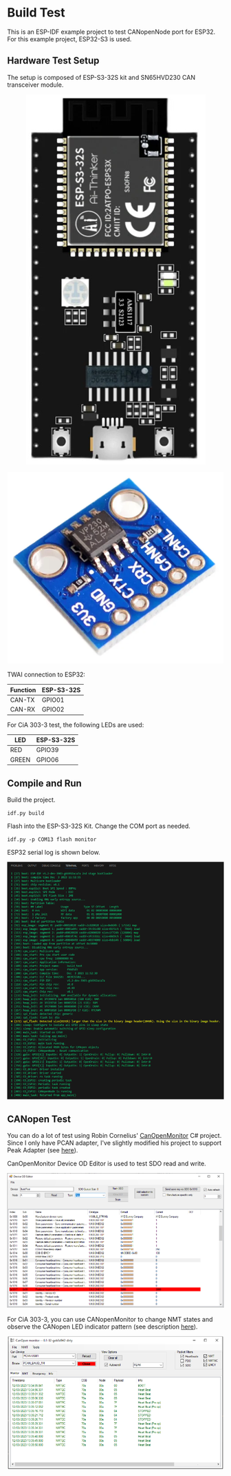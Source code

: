 # Build Test

This is an ESP-IDF example project to test CANopenNode port for ESP32.  For this example project, ESP32-S3 is used.

## Hardware Test Setup
The setup is composed of ESP-S3-32S kit and SN65HVD230 CAN transceiver module.

<p align="center">
  <img src="https://github.com/sicrisembay/CANopenNode_ESP32_Test/blob/main/examples/build_test/doc/img/ESP-S3-32S.png">
</p>

<p align="center">
  <img src="https://github.com/sicrisembay/CANopenNode_ESP32_Test/blob/main/examples/build_test/doc/img/SN65HVD230.png">
</p>

TWAI connection to ESP32:

| Function | ESP-S3-32S |
|----------|------------|
| CAN-TX   | GPIO01     |
| CAN-RX   | GPIO02     |

For CiA 303-3 test, the following LEDs are used:

| LED   | ESP-S3-32S  |
|-------|-------------|
| RED   | GPIO39      |
| GREEN | GPIO06      |

## Compile and Run
Build the project.

```
idf.py build
```

Flash into the ESP-S3-32S Kit.  Change the COM port as needed.

```
idf.py -p COM13 flash monitor
```

ESP32 serial log is shown below.

<p align="center">
  <img src="https://github.com/sicrisembay/CANopenNode_ESP32_Test/blob/main/examples/build_test/doc/img/log.png">
</p>

## CANopen Test
You can do a lot of test using Robin Cornelius' [CanOpenMonitor](https://github.com/robincornelius/CanOpenMonitor) C# project.  Since I only have PCAN adapter, I've slightly modified his project to support Peak Adapter (see [here](https://github.com/sicrisembay/CanOpenMonitor/tree/pcan)).


CanOpenMonitor Device OD Editor is used to test SDO read and write.

<p align="center">
  <img src="https://github.com/sicrisembay/CANopenNode_ESP32_Test/blob/main/examples/build_test/doc/img/SDO_test.png">
</p>



For CiA 303-3, you can use CANopenMonitor to change NMT states and observe the CANopen LED indicator pattern (see description [here](https://github.com/CANopenNode/CANopenNode/blob/4f68e4404a8d329958ec4db6e9da8d1e93e947e2/303/CO_LEDs.h#L54-L69)).

<p align="center">
  <img src="https://github.com/sicrisembay/CANopenNode_ESP32_Test/blob/main/examples/build_test/doc/img/NMT_test.png">
</p>
